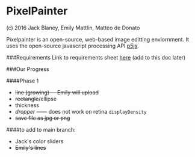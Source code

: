 # PixelPainter
(c) 2016 Jack Blaney, Emily Mattlin, Matteo de Donato

Pixelpainter is an open-source, web-based image editting enviornment.
It uses the open-source javascript processing API [p5js](p5js.org).

###Requirements
Link to requirements sheet [here](https://trinityschoolnyc.myschoolapp.com/ftpimages/390/download/download_1789690.pdf)
(add to this doc later)

###Our Progress

####Phase 1
- ~~line (growing) -- Emily will upload~~
- ~~rectangle~~/ellipse
- thickness
- *dropper* —— does not work on retina ```displayDensity```
- ~~save file as jpg or png~~

####to add to main branch:
- Jack's color sliders
- ~~Emily's lines~~
